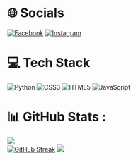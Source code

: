 # 🌐 Socials 
[![Facebook](https://img.shields.io/badge/Facebook-%231877F2.svg?logo=Facebook&logoColor=white)](https://www.facebook.com/profile.php?id=100082676565939) 
[![Instagram](https://img.shields.io/badge/Instagram-%231DA1F2.svg?logo=instagram&logoColor=Purple)](https://instagram.com/zeuun.official?igshid=YmMyMTA2M2Y=)

# 💻 Tech Stack 
![Python](https://img.shields.io/badge/python-3670A0?style=flat&logo=python&logoColor=ffdd54) 
![CSS3](https://img.shields.io/badge/css3-%231572B6.svg?style=flat&logo=css3&logoColor=white) 
![HTML5](https://img.shields.io/badge/html5-%23E34F26.svg?style=flat&logo=html5&logoColor=white) 
![JavaScript](https://img.shields.io/badge/javascript-%23323330.svg?style=flat&logo=javascript&logoColor=%23F7DF1E) 

# 📊 GitHub Stats :
![](https://github-readme-stats.vercel.app/api?username=Zeuun&theme=chartreuse-dark&hide_border=true&include_all_commits=false&count_private=false)<br/>
[![GitHub Streak](https://github-readme-streak-stats.herokuapp.com?user=Zeuun&theme=github-green-purple&hide_border=true&date_format=j%20M%5B%20Y%5D&locale=id)](https://git.io/streak-stats)
[![](https://visitcount.itsvg.in/api?id=Zeuun&icon=8&color=1)](https://visitcount.itsvg.in) 
